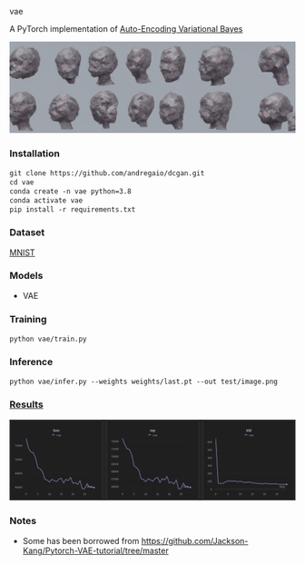 vae

A PyTorch implementation of [Auto-Encoding Variational Bayes](https://arxiv.org/pdf/1312.6114.pdf)


<img src="assets/logo.png">

 
### Installation
```
git clone https://github.com/andregaio/dcgan.git
cd vae
conda create -n vae python=3.8
conda activate vae
pip install -r requirements.txt
```

### Dataset
[MNIST](https://pytorch.org/vision/0.15/generated/torchvision.datasets.MNIST.html)


### Models
 - VAE


### Training
```
python vae/train.py
```

### Inference
```
python vae/infer.py --weights weights/last.pt --out test/image.png
```

### [Results](https://wandb.ai/andregaio/vae)
<div align="center">


<img src="assets/chart.png">


</div>

### Notes
 - Some has been borrowed from https://github.com/Jackson-Kang/Pytorch-VAE-tutorial/tree/master
